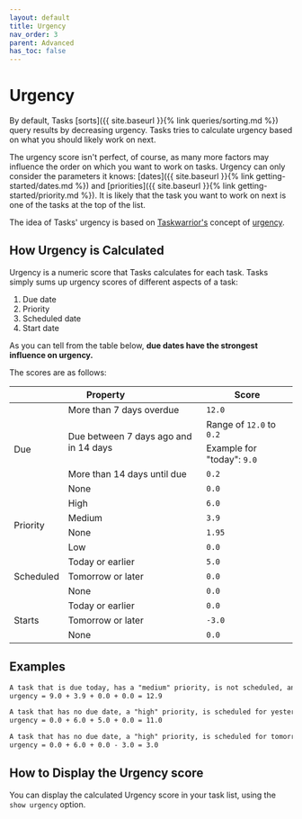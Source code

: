 ```yaml
---
layout: default
title: Urgency
nav_order: 3
parent: Advanced
has_toc: false
---
```


# Urgency

By default, Tasks [sorts]({{ site.baseurl }}{% link queries/sorting.md %}) query results by decreasing urgency.
Tasks tries to calculate urgency based on what you should likely work on next.

The urgency score isn't perfect, of course, as many more factors may influence the order on which you want to work on tasks.
Urgency can only consider the parameters it knows: [dates]({{ site.baseurl }}{% link getting-started/dates.md %}) and [priorities]({{ site.baseurl }}{% link getting-started/priority.md %}).
It is likely that the task you want to work on next is one of the tasks at the top of the list.

The idea of Tasks' urgency is based on [Taskwarrior's](https://taskwarrior.org/) concept of [urgency](https://taskwarrior.org/docs/urgency.html).

## How Urgency is Calculated

Urgency is a numeric score that Tasks calculates for each task.
Tasks simply sums up urgency scores of different aspects of a task:

1. Due date
1. Priority
1. Scheduled date
1. Start date

As you can tell from the table below, **due dates have the strongest influence on urgency.**

The scores are as follows:

<table>
<thead>
  <tr>
    <th colspan="2">Property</th>
    <th>Score</th>
  </tr>
</thead>
<tbody>
  <tr>
    <td rowspan="5">Due</td>
    <td>More than 7 days overdue</td>
    <td><code>12.0</code></td>
  </tr>
  <tr>
    <td rowspan="2">Due between 7 days ago and in 14 days</td>
    <td>Range of <code>12.0</code> to <code>0.2</code></td>
  </tr>
  <tr>
    <td>Example for "today": <code>9.0</code></td>
  </tr>
  <tr>
    <td>More than 14 days until due</td>
    <td><code>0.2</code></td>
  </tr>
  <tr>
    <td>None</td>
    <td><code>0.0</code></td>
  </tr>

  <tr>
    <td rowspan="4">Priority</td>
    <td>High</td>
    <td><code>6.0</code></td>
  </tr>
  <tr>
    <td>Medium</td>
    <td><code>3.9</code></td>
  </tr>
  <tr>
    <td>None</td>
    <td><code>1.95</code></td>
  </tr>
  <tr>
    <td>Low</td>
    <td><code>0.0</code></td>
  </tr>

  <tr>
    <td rowspan="3">Scheduled</td>
    <td>Today or earlier</td>
    <td><code>5.0</code></td>
  </tr>
  <tr>
    <td>Tomorrow or later</td>
    <td><code>0.0</code></td>
  </tr>
  <tr>
    <td>None</td>
    <td><code>0.0</code></td>
  </tr>

  <tr>
    <td rowspan="3">Starts</td>
    <td>Today or earlier</td>
    <td><code>0.0</code></td>
  </tr>
  <tr>
    <td>Tomorrow or later</td>
    <td><code>-3.0</code></td>
  </tr>
  <tr>
    <td>None</td>
    <td><code>0.0</code></td>
  </tr>
</tbody>
</table>

## Examples

```markdown
A task that is due today, has a "medium" priority, is not scheduled, and has no start date:
urgency = 9.0 + 3.9 + 0.0 + 0.0 = 12.9

A task that has no due date, a "high" priority, is scheduled for yesterday, and started yesterday:
urgency = 0.0 + 6.0 + 5.0 + 0.0 = 11.0

A task that has no due date, a "high" priority, is scheduled for tomorrow, and starts tomorrow:
urgency = 0.0 + 6.0 + 0.0 - 3.0 = 3.0
```

## How to Display the Urgency score

You can display the calculated Urgency score in your task list, using the `show urgency` option.
